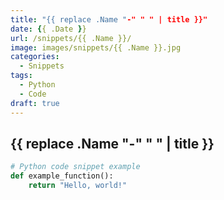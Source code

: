 ```yaml
---
title: "{{ replace .Name "-" " " | title }}"
date: {{ .Date }}
url: /snippets/{{ .Name }}/
image: images/snippets/{{ .Name }}.jpg
categories:
  - Snippets
tags:
  - Python
  - Code
draft: true
---
```


## {{ replace .Name "-" " " | title }}

```python
# Python code snippet example
def example_function():
    return "Hello, world!"
```

<!--more-->
